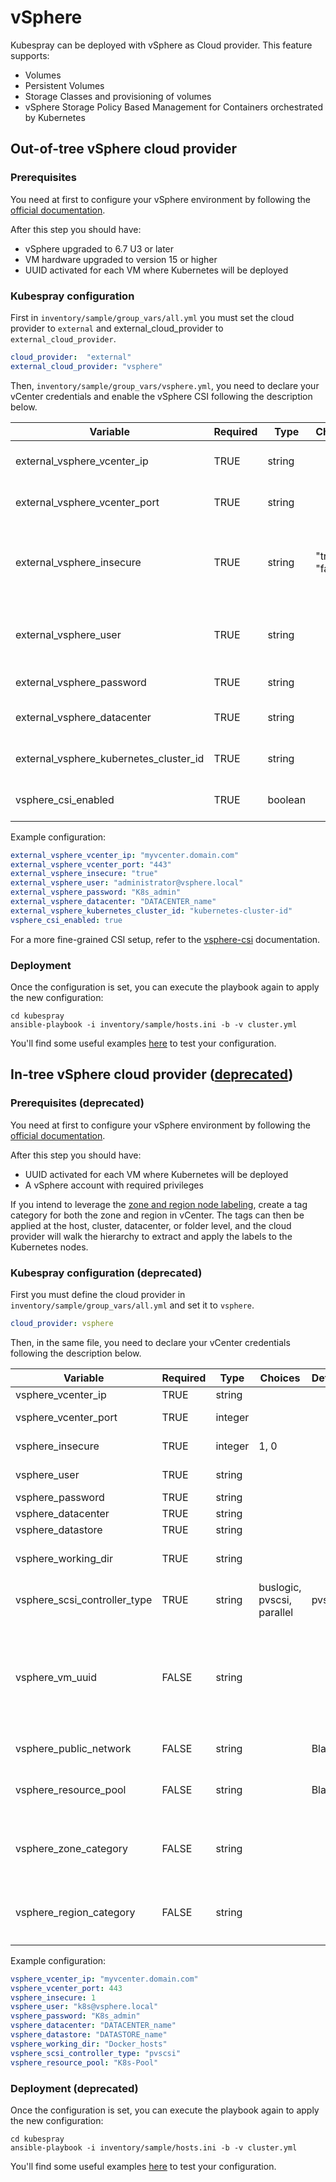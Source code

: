 # vSphere

Kubespray can be deployed with vSphere as Cloud provider. This feature supports:

- Volumes
- Persistent Volumes
- Storage Classes and provisioning of volumes
- vSphere Storage Policy Based Management for Containers orchestrated by Kubernetes

## Out-of-tree vSphere cloud provider

### Prerequisites

You need at first to configure your vSphere environment by following the [official documentation](https://github.com/kubernetes/cloud-provider-vsphere/blob/master/docs/book/tutorials/kubernetes-on-vsphere-with-kubeadm.md#prerequisites).

After this step you should have:

- vSphere upgraded to 6.7 U3 or later
- VM hardware upgraded to version 15 or higher
- UUID activated for each VM where Kubernetes will be deployed

### Kubespray configuration

First in `inventory/sample/group_vars/all.yml` you must set the cloud provider to `external` and external_cloud_provider to `external_cloud_provider`.

```yml
cloud_provider:  "external"
external_cloud_provider: "vsphere"
```

Then, `inventory/sample/group_vars/vsphere.yml`, you need to declare your vCenter credentials and enable the vSphere CSI following the description below.

| Variable                               | Required | Type    | Choices                    | Default | Comment                                                                   |
|----------------------------------------|----------|---------|----------------------------|---------|---------------------------------------------------------------------------|
| external_vsphere_vcenter_ip            | TRUE     | string  |                            |                           | IP/URL of the vCenter                                   |
| external_vsphere_vcenter_port          | TRUE     | string  |                            | "443"                     | Port of the vCenter API                                 |
| external_vsphere_insecure              | TRUE     | string  | "true", "false"            | "true"                    | set to "true" if the host above uses a self-signed cert |
| external_vsphere_user                  | TRUE     | string  |                            |                           | User name for vCenter with required privileges          |
| external_vsphere_password              | TRUE     | string  |                            |                           | Password for vCenter                                    |
| external_vsphere_datacenter            | TRUE     | string  |                            |                           | Datacenter name to use                                  |
| external_vsphere_kubernetes_cluster_id | TRUE     | string  |                            | "kubernetes-cluster-id"   | Kubernetes cluster ID to use                            |
| vsphere_csi_enabled                    | TRUE     | boolean |                            | false                     | Enable vSphere CSI                                      |

Example configuration:

```yml
external_vsphere_vcenter_ip: "myvcenter.domain.com"
external_vsphere_vcenter_port: "443"
external_vsphere_insecure: "true"
external_vsphere_user: "administrator@vsphere.local"
external_vsphere_password: "K8s_admin"
external_vsphere_datacenter: "DATACENTER_name"
external_vsphere_kubernetes_cluster_id: "kubernetes-cluster-id"
vsphere_csi_enabled: true
```

For a more fine-grained CSI setup, refer to the [vsphere-csi](vsphere-csi.md) documentation.

### Deployment

Once the configuration is set, you can execute the playbook again to apply the new configuration:

```ShellSession
cd kubespray
ansible-playbook -i inventory/sample/hosts.ini -b -v cluster.yml
```

You'll find some useful examples [here](https://github.com/kubernetes/cloud-provider-vsphere/blob/master/docs/book/tutorials/kubernetes-on-vsphere-with-kubeadm.md#sample-manifests-to-test-csi-driver-functionality) to test your configuration.

## In-tree vSphere cloud provider ([deprecated](https://cloud-provider-vsphere.sigs.k8s.io/concepts/in_tree_vs_out_of_tree.html))

### Prerequisites (deprecated)

You need at first to configure your vSphere environment by following the [official documentation](https://kubernetes.io/docs/getting-started-guides/vsphere/#vsphere-cloud-provider).

After this step you should have:

- UUID activated for each VM where Kubernetes will be deployed
- A vSphere account with required privileges

If you intend to leverage the [zone and region node labeling](https://kubernetes.io/docs/reference/kubernetes-api/labels-annotations-taints/#failure-domain-beta-kubernetes-io-region), create a tag category for both the zone and region in vCenter.  The tags can then be applied at the host, cluster, datacenter, or folder level, and the cloud provider will walk the hierarchy to extract and apply the labels to the Kubernetes nodes.

### Kubespray configuration (deprecated)

First you must define the cloud provider in `inventory/sample/group_vars/all.yml` and set it to `vsphere`.

```yml
cloud_provider: vsphere
```

Then, in the same file, you need to declare your vCenter credentials following the description below.

| Variable                     | Required | Type    | Choices                    | Default | Comment                                                                                                                                                                                       |
|------------------------------|----------|---------|----------------------------|---------|-----------------------------------------------------------------------------------------------------------------------------------------------------------------------------------------------|
| vsphere_vcenter_ip           | TRUE     | string  |                            |         | IP/URL of the vCenter                                                                                                                                                                         |
| vsphere_vcenter_port         | TRUE     | integer |                            |         | Port of the vCenter API. Commonly 443                                                                                                                                                         |
| vsphere_insecure             | TRUE     | integer | 1, 0                       |         | set to 1 if the host above uses a self-signed cert                                                                                                                                            |
| vsphere_user                 | TRUE     | string  |                            |         | User name for vCenter with required privileges                                                                                                                                                |
| vsphere_password             | TRUE     | string  |                            |         | Password for vCenter                                                                                                                                                                          |
| vsphere_datacenter           | TRUE     | string  |                            |         | Datacenter name to use                                                                                                                                                                        |
| vsphere_datastore            | TRUE     | string  |                            |         | Datastore name to use                                                                                                                                                                         |
| vsphere_working_dir          | TRUE     | string  |                            |         | Working directory from the view "VMs and template" in the   vCenter where VM are placed                                                                                                       |
| vsphere_scsi_controller_type | TRUE     | string  | buslogic, pvscsi, parallel | pvscsi  | SCSI controller name. Commonly "pvscsi".                                                                                                                                                      |
| vsphere_vm_uuid              | FALSE    | string  |                            |         | VM Instance UUID of virtual machine that host K8s master. Can be retrieved from instanceUuid property in VmConfigInfo, or as vc.uuid in VMX file or in `/sys/class/dmi/id/product_serial` (Optional, only used for Kubernetes <= 1.9.2) |
| vsphere_public_network       | FALSE    | string  |                            | Blank   | Name of the   network the VMs are joined to                                                                                                                                                   |
| vsphere_resource_pool        | FALSE    | string  |                            | Blank   | Name of the Resource pool where the VMs are located (Optional, only used for Kubernetes >= 1.9.2)                                                                                                                                                 |
| vsphere_zone_category        | FALSE    | string  |                            |         | Name of the tag category used to set the `failure-domain.beta.kubernetes.io/zone` label on nodes (Optional, only used for Kubernetes >= 1.12.0)                                                                                                                                                 |
| vsphere_region_category      | FALSE    | string  |                            |         | Name of the tag category used to set the `failure-domain.beta.kubernetes.io/region` label on nodes (Optional, only used for Kubernetes >= 1.12.0)                                                                                                                                                 |

Example configuration:

```yml
vsphere_vcenter_ip: "myvcenter.domain.com"
vsphere_vcenter_port: 443
vsphere_insecure: 1
vsphere_user: "k8s@vsphere.local"
vsphere_password: "K8s_admin"
vsphere_datacenter: "DATACENTER_name"
vsphere_datastore: "DATASTORE_name"
vsphere_working_dir: "Docker_hosts"
vsphere_scsi_controller_type: "pvscsi"
vsphere_resource_pool: "K8s-Pool"
```

### Deployment (deprecated)

Once the configuration is set, you can execute the playbook again to apply the new configuration:

```ShellSession
cd kubespray
ansible-playbook -i inventory/sample/hosts.ini -b -v cluster.yml
```

You'll find some useful examples [here](https://github.com/kubernetes/examples/tree/master/staging/volumes/vsphere) to test your configuration.
